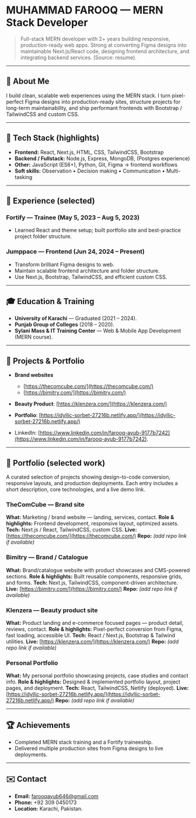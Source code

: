 # MUHAMMAD FAROOQ — MERN Stack Developer

> Full-stack MERN developer with 2+ years building responsive, production-ready web apps. Strong at converting Figma designs into maintainable Next.js/React code, designing frontend architecture, and integrating backend services. (Source: resume).

---

## 👋 About Me

I build clean, scalable web experiences using the MERN stack. I turn pixel-perfect Figma designs into production-ready sites, structure projects for long-term maintainability, and ship performant frontends with Bootstrap / TailwindCSS and custom CSS.

---

## 🧰 Tech Stack (highlights)

* **Frontend:** React, Next.js, HTML, CSS, TailwindCSS, Bootstrap
* **Backend / Fullstack:** Node.js, Express, MongoDB, (Postgres experience)
* **Other:** JavaScript (ES6+), Python, Git, Figma → frontend workflows
* **Soft skills:** Observation • Decision making • Communication • Multi-tasking

---

## 💼 Experience (selected)

### Fortify — Trainee (May 5, 2023 – Aug 5, 2023)

* Learned React and theme setup; built portfolio site and best-practice project folder structure.

### Jumppace — Frontend (Jun 24, 2024 – Present)

* Transform brilliant Figma designs to web.
* Maintain scalable frontend architecture and folder structure.
* Use Next.js, Bootstrap, TailwindCSS, and efficient custom CSS.

---

## 🎓 Education & Training

* **University of Karachi** — Graduated (2021 – 2024).
* **Punjab Group of Colleges** (2018 – 2020).
* **Sylani Mass & IT Training Center** — Web & Mobile App Development (MERN course).

---

## 🚀 Projects & Portfolio

* **Brand websites**

  * [https://thecomcube.com/](https://thecomcube.com/)
  * [https://bimitry.com/](https://bimitry.com/)
* **Beauty Product**: [https://klenzera.com/](https://klenzera.com/)
* **Portfolio**: [https://idyllic-sorbet-27216b.netlify.app/](https://idyllic-sorbet-27216b.netlify.app/)
* LinkedIn: [https://www.linkedin.com/in/farooq-ayub-9177b7242](https://www.linkedin.com/in/farooq-ayub-9177b7242).

---

## 📁 Portfolio (selected work)

A curated selection of projects showing design-to-code conversion, responsive layouts, and production deployments. Each entry includes a short description, core technologies, and a live demo link.

### TheComCube — Brand site

**What:** Marketing / brand website — landing, services, contact.
**Role & highlights:** Frontend development, responsive layout, optimized assets.
**Tech:** Next.js / React, TailwindCSS, custom CSS.
**Live:** [https://thecomcube.com/](https://thecomcube.com/)
**Repo:** *(add repo link if available)*

### Bimitry — Brand / Catalogue

**What:** Brand/catalogue website with product showcases and CMS-powered sections.
**Role & highlights:** Built reusable components, responsive grids, and forms.
**Tech:** Next.js, TailwindCSS, component-driven architecture.
**Live:** [https://bimitry.com/](https://bimitry.com/)
**Repo:** *(add repo link if available)*

### Klenzera — Beauty product site

**What:** Product landing and e-commerce focused pages — product detail, reviews, contact.
**Role & highlights:** Pixel-perfect conversion from Figma, fast loading, accessible UI.
**Tech:** React / Next.js, Bootstrap & Tailwind utilities.
**Live:** [https://klenzera.com/](https://klenzera.com/)
**Repo:** *(add repo link if available)*

### Personal Portfolio

**What:** My personal portfolio showcasing projects, case studies and contact info.
**Role & highlights:** Designed & implemented portfolio layout, project pages, and deployment.
**Tech:** React, TailwindCSS, Netlify (deployed).
**Live:** [https://idyllic-sorbet-27216b.netlify.app/](https://idyllic-sorbet-27216b.netlify.app/)
**Repo:** *(add repo link if available)*

---

## 🏆 Achievements

* Completed MERN stack training and a Fortify traineeship.
* Delivered multiple production sites from Figma designs to live deployments.

---

## ✉️ Contact

* **Email:** [farooqayub646@gmail.com](mailto:farooqayub646@gmail.com)
* **Phone:** +92 309 0450173
* **Location:** Karachi, Pakistan.

